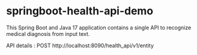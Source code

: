 # springboot-health-api-demo

This Spring Boot and Java 17 application contains a single API to recognize medical diagnosis from input text.

API details : 
POST http://localhost:8090/health_api/v1/entity
